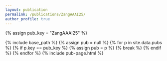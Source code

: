 ```yaml
---
layout: publication
permalink: /publications/ZangAAAI25/
author_profile: true
---
```

{% assign pub_key = "ZangAAAI25" %}

{% include base_path %}
{% assign pub = null %}
{% for p in site.data.pubs %}
  {% if p.key == pub_key %}
    {% assign pub = p %}
    {% break %}
  {% endif %}
{% endfor %}
{% include pub-page.html %}